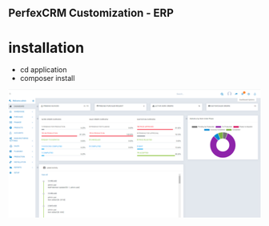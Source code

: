 ## PerfexCRM Customization - ERP

# installation

* cd application
* composer install

<img src="image/01.png" width="1000">
